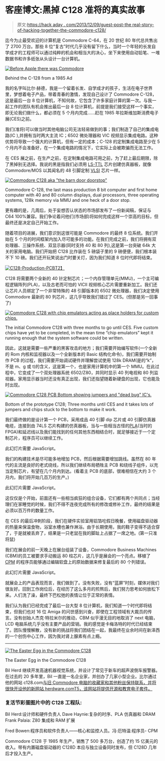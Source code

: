 # 客座博文:黑掉 C128 准将的真实故事

> 原文:[https://hack aday . com/2013/12/09/guest-post-the real-story-of-hacking-together-the-commodore-c128/](https://hackaday.com/2013/12/09/guest-post-the-real-story-of-hacking-together-the-commodore-c128/)

迄今为止最受欢迎的计算机是 Commodore C-64，在 20 世纪 80 年代总共售出了 2700 万台。那些 8 位“复古”时代几乎没有留下什么，当时一个年轻的长发自学成才的工程师可以通过纯粹的机会和相当大的决心，坐下来使用自动铅笔、一堆数据书和许多纸张从头设计一台计算机。

[![Before Apple there was Commodore](../Images/af1493481e3e57731ef58a85e4965e8f.png)](https://hackaday.com/wp-content/uploads/2013/12/c-128-1985-ad.jpg)

Behind the C-128 from a 1985 Ad

我的名字叫比尔·赫德，我是一个留着长发、自学成才的孩子，生活在电子世界里，梦想着电子产品，带着青春的激情，发现自己设计了 Commodore C-128，这是最后一台 8 位计算机，不知何故，它包含了许多家庭计算的第一次。与我一起工作的团队有机会推出最后一台 8 位计算机，前提是我们接受这样一个事实，即无论我们做什么，都必须在 5 个月内完成……赶在 1985 年拉斯维加斯消费电子展(CES)之前。

我们(准将)可以做当时其他电脑公司无法轻易做到的事；我们制造了自己的集成电路(IC ),并拥有当时两大主流 IC；6502 微处理器和 VIC 视频显示集成电路。这种优势将导致一个强大的计算机，但有一定的成本；C-128 的定制集成电路至少在 5 个月内不会准备好，在一个集成电路的情况下，它实际上会被欺骗而无法工作。

在 CES 展之前，在生产之前，在定制集成电路可用之前，为了赶上最后期限，除了黑掉别无选择。我说的黑是指我们必须用 [LS-TTL](http://en.wikipedia.org/wiki/Transistor%E2%80%93transistor_logic#Sub-types) 芯片创建仿真器板，就像 Commodore/MOS 以其闻名的 48 引脚定制 [VLSI](http://en.wikipedia.org/wiki/Very-large-scale_integration) 芯片一样。

[![Commodore C128 aka "the barn door doorstop"](../Images/368a443979bfab5b05a3a8717d42c972.png)](http://hackaday.com/wp-content/uploads/2013/11/commodore-c128.png)

Commodore C-128, the last mass production 8 bit computer and first home computer with 40 and 80 column displays, dual processors, three operating systems, 128k memory via MMU and one heck of a door stop.

更有趣的是，几周后，处于妄想否认状态的市场部发布了一份新闻稿，保证与 C64 100%兼容。我们争论着问他们(市场部)将如何完成这样一个崇高的目标，但最终还是决定自己开始工作。

随着项目的进展，我们意识到这很可能是 Commodore 的最终 8 位系统。我们开始在 5 个月的时间框架内加入尽可能多的功能。在我们完成之前，我们将拥有双处理器、三操作系统、双显示器(同时支持 40 和 80 列),这是第一台突破 64k 大关的家用电脑。我们开始把 C128 比作装在 5 磅袋子里的 9 磅便便，我们根本装不下 10 磅。我们还开玩笑说出门时要关灯，因为我们知道 8 位时代即将结束。

[![C128-Production-PCB](../Images/62903ada0cc8b8e025f7284e12bf8895.png)T2】](http://hackaday.com/wp-content/uploads/2013/11/c128-production-pcb.png)

C128 将需要两个全新的 40 针定制芯片；一个内存管理单元(MMU)，一个主可编程逻辑阵列(PLA)，以及古老而可怕的 VICII 视频核心芯片需要重新加工。我们还让芯片人员绑定了一个非常特殊的 48 引脚版本的 6502 微处理器，我们决定使用 Commodore 最新的 80 列芯片，这几乎导致我们错过了 CES。(但那是另一回事了)

[![Commodore C128 with chip emulators acting as place holders for custom chips.](../Images/5f1ab167eea64ecf58ec2e51cfffde18.png)](http://hackaday.com/wp-content/uploads/2013/11/c128-with-chip-emulators.png)

The initial Commodore C128 with three months to go until CES. Five custom chips have yet to be completed, in the mean time “chip emulators” kept it running enough that the system software could be written.

因此，这就是需要一些严重的黑客攻击的地方；我们需要开始编写软件(一个全新的 Rom 内核和监视器以及一个全新版本的 Basic 结构化命令)，我们需要开始制作 PCB 的过程，我们需要开始调试硬件并理解尝试使用 128k DRAM(是的“k”，不是 m、g 或 t)的含义，这是第一个，也是家用计算机中的第一个 MMU。在此过程中，它变成了一个双处理器系统 6502/Z80，并同时显示 40 列电视和 80 列监视器。家用显示器当时还没有真正出现，我们还指望随着新硬盘的出现，它也能及时出现。

[![Commodore C128 PCB Bottom showing jumpers and "dead bug" IC's.](../Images/d1b672cb883928788a7e08648373f814.png)](http://hackaday.com/wp-content/uploads/2013/11/c128-underside.png)

Bottom of the prototype C128; Three months until CES and it takes lots of jumpers and chips stuck to the bottom to make it work.

我们最终做的是设计第一个 PCB，采用成品 40 引脚 dip 芯片或 40 引脚仿真器电缆，连接到由 74LS 芯片构建的仿真器板，当与一些相当古怪的[PLA](http://en.wikipedia.org/wiki/Programmable_Logic_Array)(当时的 FPGA)和延迟线以及我们能找到的任何其他东西相结合时，就足够接近于一个定制芯片，程序员可以继续工作。

此幻灯片需要 JavaScript。

我们的构建技术是尽可能多地增加 PCB，然后根据需要增加跳线。虽然在 80 年代的主流是良好的老式绕线，所以我们继续布局牺牲主 PCB 和绕线子组件，以充当定制芯片，有望在几个月内到达。(看着主 PCB 的底部，很难相信在大约 3 个月内，我们将开始几百万的生产。)

此幻灯片需要 JavaScript。

这仅仅是个开始，前面还有一些相当疯狂的组合设备，它们都有两个共同点；当经理们在家睡觉的时候，我们不得不连夜完成所有的修改或修补工作，最终的结果是必须以百万件的数量工作。

在 CES 的最后冲刺阶段，我们在硬件实验室用铝箔吃假日晚餐，使用磁盘驱动器的热量来保温食物，浴室水槽也兼作淋浴。由于长期使用，我的鞋子变得不适合穿了，于是就被丢弃了，结果是一只老鼠在我的脚趾上占据了一席之地。(第一只准将鼠)

我们在展会的前一天晚上在展台组装了设备，Commodore Business Machines (CBM)的员工被要求手动搬运 80 柱芯片，这几乎是展会的一个亮点。移植了 [CPM](http://en.wikipedia.org/wiki/CP/M) 的程序员能够通过编辑软盘上的原始数据来修复最后的 80 个列错误。

此幻灯片需要 JavaScript。

就展会上的产品表现而言，我们做到了。没有失败，没有“蓝屏”时刻，媒体对我们很友好。回到工作岗位后，在经历了这么多月的煎熬后，我们努力思考如何放松下来。人们洗了澡，最终下巴松弛的表情让位于正常的表情。

我们认为我们已经完成了最后一台大型 8 位计算机，我们知道一个时代即将结束，但我们也对 16 位 Amiga 的问世感到兴奋，即使在工程领域有大裁员的传言。没有创始人杰克·特拉米尔的推动，CBM 似乎漫无目的地取消了 next 电脑，LCD 电脑系统几乎没有主要产品的营销。我的感觉是卡梅洛特的时代已经结束了。团队慢慢解散，没有新的挑战将我们团结在一起，我最终在业余时间在新泽西的一个创伤中心工作，因为我对肾上腺素有点上瘾。

* * *

[![The Easter Egg in the Commodore C128](../Images/f49f1f078ac01de8fe4581c9f28426c6.png)](http://hackaday.com/wp-content/uploads/2013/11/herdware-easter-egg1.png)

The Easter Egg in the Commodore C128

Bil Herd 继续开发高速机器视觉系统，并设计了常见于新车的超声波倒车报警器。在过去的 20 多年里，Bil 一直是一名企业家，并创办了几家小型企业。比尔通过他的网站 c128.com[与旧 Commodore 电脑的收藏家和其他粉丝保持联系，并将很快开设他的新网站 herdware.com](http://c128.com)[T5，该网站将提供开源和教育电子套件。](http://www.herdware.com)

### 复活节彩蛋图片中的 C128 工程队:

Bil Herd:设计师和硬件负责人
Dave Haynie:复杂的时序、PLA 仿真器和 DRAM
Frank Palaia: Z80 集成和 RAM 扩展

Fred Bowen:程序员和软件负责人——核心和监控人员。冯·厄特温:程序员- CPM

Commodore C128 于 1985 年生产，销售了 500 多万台，创造了约 15 亿美元的收入。带有内置磁盘驱动器的 C128D 本应与独立设备同时发布，但 C128D 几年后才投入生产。